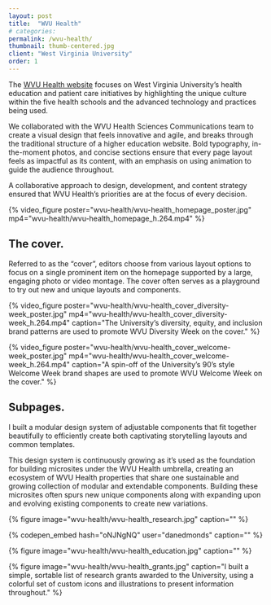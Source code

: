 ```yaml
---
layout: post
title:  "WVU Health"
# categories: 
permalink: /wvu-health/
thumbnail: thumb-centered.jpg
client: "West Virginia University"
order: 1
---
```


The [WVU Health website](https://health.wvu.edu/) focuses on West Virginia University’s health education and patient care initiatives by highlighting the unique culture within the five health schools and the advanced technology and practices being used. 

We collaborated with the WVU Health Sciences Communications team to create a visual design that feels innovative and agile, and breaks through the traditional structure of a higher education website. Bold typography, in-the-moment photos, and concise sections ensure that every page layout feels as impactful as its content, with an emphasis on using animation to guide the audience throughout.

A collaborative approach to design, development, and content strategy ensured that WVU Health’s priorities are at the focus of every decision.

{% video_figure poster="wvu-health/wvu-health_homepage_poster.jpg" mp4="wvu-health/wvu-health_homepage_h.264.mp4" %}

## The cover.

Referred to as the “cover”, editors choose from various layout options to focus on a single prominent item on the homepage supported by a large, engaging photo or video montage. The cover often serves as a playground to try out new and unique layouts and components.

{% video_figure poster="wvu-health/wvu-health_cover_diversity-week_poster.jpg" mp4="wvu-health/wvu-health_cover_diversity-week_h.264.mp4" caption="The University’s diversity, equity, and inclusion brand patterns are used to promote WVU Diversity Week on the cover." %}

{% video_figure poster="wvu-health/wvu-health_cover_welcome-week_poster.jpg" mp4="wvu-health/wvu-health_cover_welcome-week_h.264.mp4" caption="A spin-off of the University’s 90’s style Welcome Week brand shapes are used to promote WVU Welcome Week on the cover." %}

## Subpages.

I built a modular design system of adjustable components that fit together beautifully to efficiently create both captivating storytelling layouts and common templates.

This design system is continuously growing as it’s used as the foundation for building microsites under the WVU Health umbrella, creating an ecosystem of WVU Health properties that share one sustainable and growing collection of modular and extendable components. Building these microsites often spurs new unique components along with expanding upon and evolving existing components to create new variations.

{% figure image="wvu-health/wvu-health_research.jpg" caption="" %}

{% codepen_embed hash="oNJNgNQ" user="danedmonds" caption="" %}

{% figure image="wvu-health/wvu-health_education.jpg" caption="" %}

{% figure image="wvu-health/wvu-health_grants.jpg" caption="I built a simple, sortable list of research grants awarded to the University, using a colorful set of custom icons and illustrations to present information throughout." %}

<!-- {% codepen_embed hash="NWejppW" user="danedmonds" caption="" %} -->
